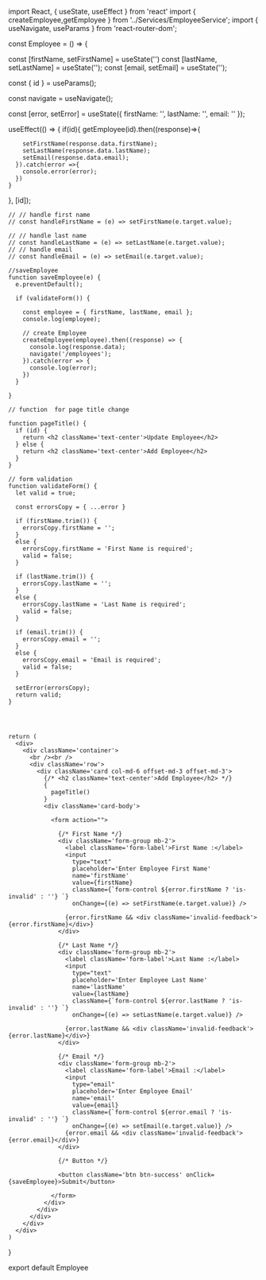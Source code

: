 import React, { useState, useEffect } from 'react'
import { createEmployee,getEmployee } from '../Services/EmployeeService';
import { useNavigate, useParams } from 'react-router-dom';


const Employee = () => {

  const [firstName, setFirstName] = useState('')
  const [lastName, setLastName] = useState('');
  const [email, setEmail] = useState('');

  const { id } = useParams();

  const navigate = useNavigate();

  const [error, setError] = useState({
    firstName: '',
    lastName: '',
    email: ''
  });

  useEffect(() => {
    if(id){
      getEmployee(id).then((response)=>{

        setFirstName(response.data.firstName);
        setLastName(response.data.lastName);
        setEmail(response.data.email);
      }).catch(error =>{
        console.error(error);
      })
    }
  
  }, [id]);
  
  

    // // handle first name 
    // const handleFirstName = (e) => setFirstName(e.target.value);

    // // handle last name
    // const handleLastName = (e) => setLastName(e.target.value);
    // // handle email
    // const handleEmail = (e) => setEmail(e.target.value);

    //saveEmployee
    function saveEmployee(e) {
      e.preventDefault();

      if (validateForm()) {

        const employee = { firstName, lastName, email };
        console.log(employee);

        // create Employee
        createEmployee(employee).then((response) => {
          console.log(response.data);
          navigate('/employees');
        }).catch(error => {
          console.log(error);
        })
      }

    }

    // function  for page title change

    function pageTitle() {
      if (id) {
        return <h2 className='text-center'>Update Employee</h2>
      } else {
        return <h2 className='text-center'>Add Employee</h2>
      }
    }

    // form validation
    function validateForm() {
      let valid = true;

      const errorsCopy = { ...error }

      if (firstName.trim()) {
        errorsCopy.firstName = '';
      }
      else {
        errorsCopy.firstName = 'First Name is required';
        valid = false;
      }

      if (lastName.trim()) {
        errorsCopy.lastName = '';
      }
      else {
        errorsCopy.lastName = 'Last Name is required';
        valid = false;
      }

      if (email.trim()) {
        errorsCopy.email = '';
      }
      else {
        errorsCopy.email = 'Email is required';
        valid = false;
      }

      setError(errorsCopy);
      return valid;
    }




    return (
      <div>
        <div className='container'>
          <br /><br />
          <div className='row'>
            <div className='card col-md-6 offset-md-3 offset-md-3'>
              {/* <h2 className='text-center'>Add Employee</h2> */}
              {
                pageTitle()
              }
              <div className='card-body'>

                <form action="">

                  {/* First Name */}
                  <div className='form-group mb-2'>
                    <label className='form-label'>First Name :</label>
                    <input
                      type="text"
                      placeholder='Enter Employee First Name'
                      name='firstName'
                      value={firstName}
                      className={`form-control ${error.firstName ? 'is-invalid' : ''} `}
                      onChange={(e) => setFirstName(e.target.value)} />

                    {error.firstName && <div className='invalid-feedback'>{error.firstName}</div>}
                  </div>

                  {/* Last Name */}
                  <div className='form-group mb-2'>
                    <label className='form-label'>Last Name :</label>
                    <input
                      type="text"
                      placeholder='Enter Employee Last Name'
                      name='lastName'
                      value={lastName}
                      className={`form-control ${error.lastName ? 'is-invalid' : ''} `}
                      onChange={(e) => setLastName(e.target.value)} />

                    {error.lastName && <div className='invalid-feedback'>{error.lastName}</div>}
                  </div>

                  {/* Email */}
                  <div className='form-group mb-2'>
                    <label className='form-label'>Email :</label>
                    <input
                      type="email"
                      placeholder='Enter Employee Email'
                      name='email'
                      value={email}
                      className={`form-control ${error.email ? 'is-invalid' : ''} `}
                      onChange={(e) => setEmail(e.target.value)} />
                    {error.email && <div className='invalid-feedback'>{error.email}</div>}
                  </div>

                  {/* Button */}

                  <button className='btn btn-success' onClick={saveEmployee}>Submit</button>

                </form>
              </div>
            </div>
          </div>
        </div>
      </div>
    )
  }

  export default Employee